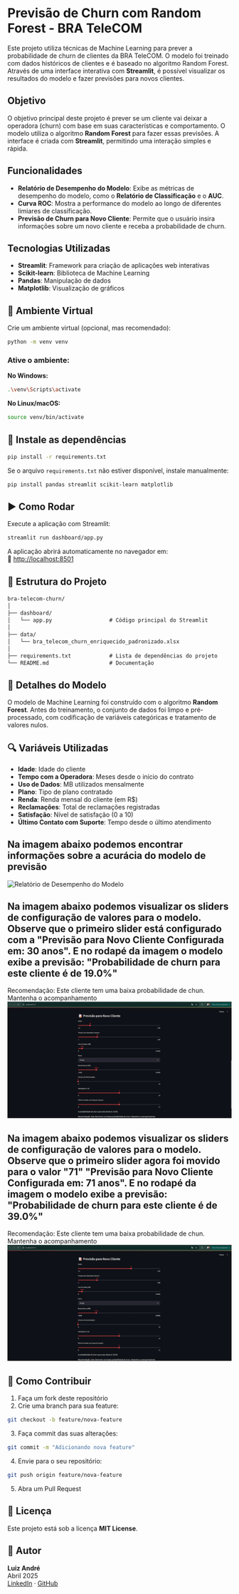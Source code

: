 # Previsão de Churn com Random Forest - BRA TeleCOM

Este projeto utiliza técnicas de Machine Learning para prever a probabilidade de churn de clientes da BRA TeleCOM. O modelo foi treinado com dados históricos de clientes e é baseado no algoritmo Random Forest. Através de uma interface interativa com **Streamlit**, é possível visualizar os resultados do modelo e fazer previsões para novos clientes.

## Objetivo

O objetivo principal deste projeto é prever se um cliente vai deixar a operadora (churn) com base em suas características e comportamento. O modelo utiliza o algoritmo **Random Forest** para fazer essas previsões. A interface é criada com **Streamlit**, permitindo uma interação simples e rápida.

## Funcionalidades

- **Relatório de Desempenho do Modelo**: Exibe as métricas de desempenho do modelo, como o **Relatório de Classificação** e o **AUC**.
- **Curva ROC**: Mostra a performance do modelo ao longo de diferentes limiares de classificação.
- **Previsão de Churn para Novo Cliente**: Permite que o usuário insira informações sobre um novo cliente e receba a probabilidade de churn.

## Tecnologias Utilizadas

- **Streamlit**: Framework para criação de aplicações web interativas
- **Scikit-learn**: Biblioteca de Machine Learning
- **Pandas**: Manipulação de dados
- **Matplotlib**: Visualização de gráficos

## 🚀 Ambiente Virtual

Crie um ambiente virtual (opcional, mas recomendado):

```bash
python -m venv venv
```

### Ative o ambiente:

**No Windows:**
```bash
.\venv\Scripts\activate
```

**No Linux/macOS:**
```bash
source venv/bin/activate
```

## 📆 Instale as dependências

```bash
pip install -r requirements.txt
```

Se o arquivo `requirements.txt` não estiver disponível, instale manualmente:

```bash
pip install pandas streamlit scikit-learn matplotlib
```

## ▶️ Como Rodar

Execute a aplicação com Streamlit:

```bash
streamlit run dashboard/app.py
```

A aplicação abrirá automaticamente no navegador em:  
📍 [http://localhost:8501](http://localhost:8501)

## 📂 Estrutura do Projeto

```text
bra-telecom-churn/
│
├── dashboard/                        
│   └── app.py                  # Código principal do Streamlit
│
├── data/                             
│   └── bra_telecom_churn_enriquecido_padronizado.xlsx
│
├── requirements.txt            # Lista de dependências do projeto
└── README.md                   # Documentação
```

## 🧠 Detalhes do Modelo

O modelo de Machine Learning foi construído com o algoritmo **Random Forest**. Antes do treinamento, o conjunto de dados foi limpo e pré-processado, com codificação de variáveis categóricas e tratamento de valores nulos.

## 🔍 Variáveis Utilizadas

- **Idade**: Idade do cliente  
- **Tempo com a Operadora**: Meses desde o início do contrato  
- **Uso de Dados**: MB utilizados mensalmente  
- **Plano**: Tipo de plano contratado  
- **Renda**: Renda mensal do cliente (em R$)  
- **Reclamações**: Total de reclamações registradas  
- **Satisfação**: Nível de satisfação (0 a 10)  
- **Último Contato com Suporte**: Tempo desde o último atendimento

## Na imagem abaixo podemos encontrar informações sobre a acurácia do modelo de previsão 
   ![Relatório de Desempenho do Modelo](https://raw.githubusercontent.com/brodyandre/churn_clientes_telefonia/main/Dashboard_churn_clientes/01_Relat%C3%B3rio%20de%20desempenho%20do%20modelo.png)

## Na imagem abaixo podemos visualizar os sliders de configuração de valores para o modelo. Observe que o primeiro slider está configurado com a "Previsão para Novo Cliente Configurada em: 30 anos". E no rodapé da imagem o modelo exibe a previsão: "Probabilidade de churn para este cliente é de 19.0%"

Recomendação: Este cliente tem uma baixa probabilidade de chun. Mantenha o acompanhamento
   ![Relatório de Previsão para Novo CLiente](https://github.com/brodyandre/churn_clientes_telefonia/blob/main/Dashboard_churn_clientes/02_Dashboard_Previsao_para_novo_cliente_idade_30.png)


## Na imagem abaixo podemos visualizar os sliders de configuração de valores para o modelo. Observe que o primeiro slider agora foi movido para o valor "71" "Previsão para Novo Cliente Configurada em: 71 anos". E no rodapé da imagem o modelo exibe a previsão: "Probabilidade de churn para este cliente é de 39.0%"

Recomendação: Este cliente tem uma baixa probabilidade de chun. Mantenha o acompanhamento
   ![Relatório de Previsão para Novo CLiente](https://github.com/brodyandre/churn_clientes_telefonia/blob/main/Dashboard_churn_clientes/03_Dashboard_Previsao_para_novo_cliente_idade_71.png)


   

## 🤝 Como Contribuir

1. Faça um fork deste repositório  
2. Crie uma branch para sua feature:
```bash
git checkout -b feature/nova-feature
```
3. Faça commit das suas alterações:
```bash
git commit -m "Adicionando nova feature"
```
4. Envie para o seu repositório:
```bash
git push origin feature/nova-feature
```
5. Abra um Pull Request

## 📝 Licença

Este projeto está sob a licença **MIT License**.

## 👤 Autor

**Luiz André**  
Abril 2025  
[LinkedIn](https://www.linkedin.com/) · [GitHub](https://github.com/brodyandre)

